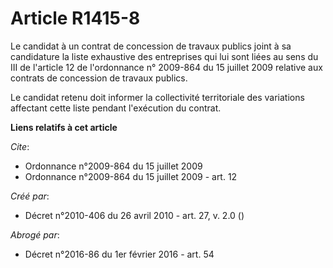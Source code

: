 # Article R1415-8

Le candidat à un contrat de concession de travaux publics joint à sa candidature la liste exhaustive des entreprises qui lui
sont liées au sens du III de l'article 12 de l'ordonnance n° 2009-864 du 15 juillet 2009 relative aux contrats de concession
de travaux publics. 

Le candidat retenu doit informer la collectivité territoriale des variations affectant cette liste pendant l'exécution du
contrat.

**Liens relatifs à cet article**

_Cite_:

  - Ordonnance n°2009-864 du 15 juillet 2009
  - Ordonnance n°2009-864 du 15 juillet 2009 - art. 12

_Créé par_:

  - Décret n°2010-406 du 26 avril 2010 - art. 27, v. 2.0 ()

_Abrogé par_:

  - Décret n°2016-86 du 1er février 2016 - art. 54

